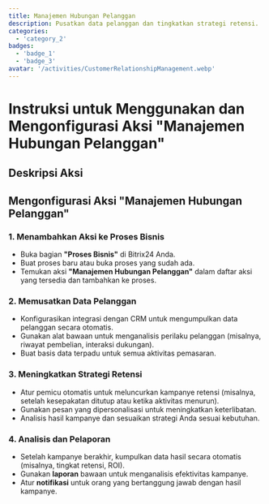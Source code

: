 ```yaml
---
title: Manajemen Hubungan Pelanggan
description: Pusatkan data pelanggan dan tingkatkan strategi retensi.
categories: 
  - 'category_2'
badges: 
  - 'badge_1'
  - 'badge_3'
avatar: '/activities/CustomerRelationshipManagement.webp'
---
```


# Instruksi untuk Menggunakan dan Mengonfigurasi Aksi "Manajemen Hubungan Pelanggan"

## Deskripsi Aksi

## **Mengonfigurasi Aksi "Manajemen Hubungan Pelanggan"**

### 1. Menambahkan Aksi ke Proses Bisnis
- Buka bagian **"Proses Bisnis"** di Bitrix24 Anda.
- Buat proses baru atau buka proses yang sudah ada.
- Temukan aksi **"Manajemen Hubungan Pelanggan"** dalam daftar aksi yang tersedia dan tambahkan ke proses.

### 2. Memusatkan Data Pelanggan
- Konfigurasikan integrasi dengan CRM untuk mengumpulkan data pelanggan secara otomatis.
- Gunakan alat bawaan untuk menganalisis perilaku pelanggan (misalnya, riwayat pembelian, interaksi dukungan).
- Buat basis data terpadu untuk semua aktivitas pemasaran.

### 3. Meningkatkan Strategi Retensi
- Atur pemicu otomatis untuk meluncurkan kampanye retensi (misalnya, setelah kesepakatan ditutup atau ketika aktivitas menurun).
- Gunakan pesan yang dipersonalisasi untuk meningkatkan keterlibatan.
- Analisis hasil kampanye dan sesuaikan strategi Anda sesuai kebutuhan.

### 4. Analisis dan Pelaporan
- Setelah kampanye berakhir, kumpulkan data hasil secara otomatis (misalnya, tingkat retensi, ROI).
- Gunakan **laporan** bawaan untuk menganalisis efektivitas kampanye.
- Atur **notifikasi** untuk orang yang bertanggung jawab dengan hasil kampanye.